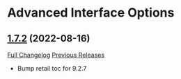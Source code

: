 # Advanced Interface Options

## [1.7.2](https://github.com/Stanzilla/AdvancedInterfaceOptions/tree/1.7.2) (2022-08-16)
[Full Changelog](https://github.com/Stanzilla/AdvancedInterfaceOptions/compare/1.7.1...1.7.2) [Previous Releases](https://github.com/Stanzilla/AdvancedInterfaceOptions/releases)

- Bump retail toc for 9.2.7  
